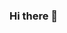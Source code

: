 ### Hi there 👋

<!--
**Karan09-hub/Karan09-hub** is a ✨ _special_ ✨ repository because its `README.md` (this file) appears on your GitHub profile.

Here are some ideas to get you started:

- 🔭 I’m currently working on ...
- Hi 👋 My name is Karan Desai

============================

EC engineer

-----------

* 🌍  I'm based in Gujarat

* ✉️  You can contact me at [karanashishdesai@gmail.com](mailto:karanashishdesai@gmail.com)🌱 I’m currently learning ...
- 👯 I’m looking to collaborate on ...
- 🤔 I’m looking for help with ...
- 💬 Ask me about ...
- 📫 How to reach me: ...
- 😄 Pronouns: ...
- ⚡ Fun fact: ...
-->
